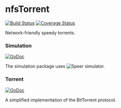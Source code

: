# nfsTorrent

[![Build Status](https://travis-ci.org/danalex97/Speer.svg?branch=master)](https://travis-ci.org/danalex97/nfsTorrent)
[![Coverage Status](https://coveralls.io/repos/github/danalex97/nfsTorrent/badge.svg?branch=master)](https://coveralls.io/github/danalex97/nfsTorrent?branch=master)

Network-friendly speedy torrents.

### Simulation
[![GoDoc](https://godoc.org/github.com/danalex97/Speer/interfaces?status.png)](https://godoc.org/github.com/danalex97/Speer/interfaces)

The simulation package uses ![Speer](https://github.com/danalex97/Speer) simulator.

### Torrent 
[![GoDoc](https://godoc.org/github.com/danalex97/nfsTorrent/torrent?status.png)](https://godoc.org/github.com/danalex97/nfsTorrent/torrent)

A simplified implementation of the BitTorrent protocol.
